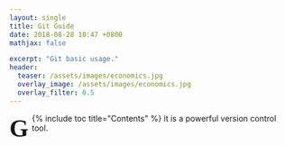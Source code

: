 ```yaml
---
layout: single
title: Git Guide
date: 2018-08-28 10:47 +0800
mathjax: false

excerpt: "Git basic usage."
header:
  teaser: /assets/images/economics.jpg
  overlay_image: /assets/images/economics.jpg
  overlay_filter: 0.5
---
```

{% include toc title="Contents" %}
<span style = "display:block;
	float:left;
	font-family:Georgia;
	font-size: 310%;
	font-weight: bold;
	line-height: 90%;
	margin-right: 6px;
	margin-bottom:-2px;
	margin-top: 7px;">G</span>it is a powerful version control tool.

# 
